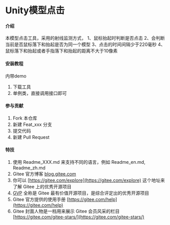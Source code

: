 # Unity模型点击

#### 介绍
本模型点击工具，采用的射线监测方式，
1、鼠标抬起时判断是否点击
2、会判断当前是否鼠标落下和抬起是否为同一个模型
3、点击的时间间隔少于220毫秒
4、鼠标落下和抬起或者手指落下和抬起的距离不大于10像素


#### 安装教程

内带demo
1.  下载工具
2.  单例类，直接调用接口即可

#### 参与贡献

1.  Fork 本仓库
2.  新建 Feat_xxx 分支
3.  提交代码
4.  新建 Pull Request


#### 特技

1.  使用 Readme\_XXX.md 来支持不同的语言，例如 Readme\_en.md, Readme\_zh.md
2.  Gitee 官方博客 [blog.gitee.com](https://blog.gitee.com)
3.  你可以 [https://gitee.com/explore](https://gitee.com/explore) 这个地址来了解 Gitee 上的优秀开源项目
4.  [GVP](https://gitee.com/gvp) 全称是 Gitee 最有价值开源项目，是综合评定出的优秀开源项目
5.  Gitee 官方提供的使用手册 [https://gitee.com/help](https://gitee.com/help)
6.  Gitee 封面人物是一档用来展示 Gitee 会员风采的栏目 [https://gitee.com/gitee-stars/](https://gitee.com/gitee-stars/)
